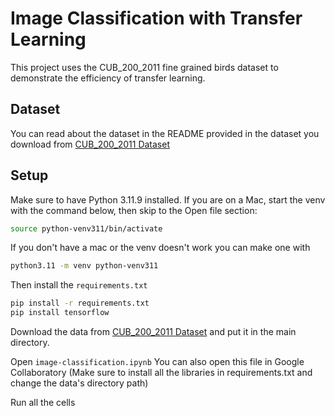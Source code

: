 # Image Classification with Transfer Learning

This project uses the CUB_200_2011 fine grained birds dataset to demonstrate the efficiency of transfer learning.

## Dataset

You can read about the dataset in the README provided in the dataset you download from [CUB_200_2011 Dataset](https://www.vision.caltech.edu/datasets/cub_200_2011/)

## Setup

Make sure to have Python 3.11.9 installed. If you are on a Mac, start the venv with the command below, then skip to the Open file section:

```bash
source python-venv311/bin/activate
```

If you don't have a mac or the venv doesn't work you can make one with

```bash
python3.11 -m venv python-venv311
```

Then install the `requirements.txt`

```bash
pip install -r requirements.txt
pip install tensorflow
```
Download the data from [CUB_200_2011 Dataset](https://www.vision.caltech.edu/datasets/cub_200_2011/) and put it in the main directory.

Open `image-classification.ipynb`
You can also open this file in Google Collaboratory (Make sure to install all the libraries in requirements.txt and change the data's directory path)

Run all the cells
